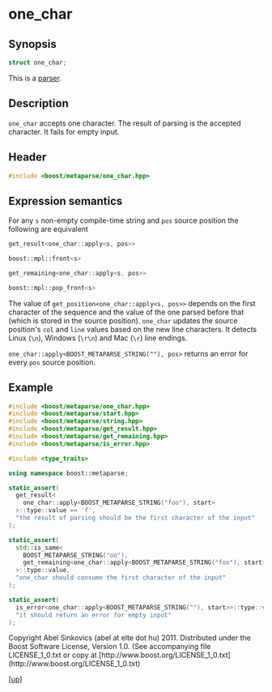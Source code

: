 # one_char

## Synopsis

```cpp
struct one_char;
```

This is a [parser](parser.html).

## Description

`one_char` accepts one character. The result of parsing is the accepted
character. It fails for empty input.

## Header

```cpp
#include <boost/metaparse/one_char.hpp>
```

## Expression semantics

For any `s` non-empty compile-time string and `pos` source position the
following are equivalent

```cpp
get_result<one_char::apply<s, pos>>

boost::mpl::front<s>
```

```cpp
get_remaining<one_char::apply<s, pos>>

boost::mpl::pop_front<s>
```

The value of `get_position<one_char::apply<s, pos>>` depends on the first
character of the sequence and the value of the one parsed before that (which is
stored in the source position). `one_char` updates the source position's `col`
and `line` values based on the new line characters. It detects Linux (`\n`),
Windows (`\r\n`) and Mac (`\r`) line endings.

`one_char::apply<BOOST_METAPARSE_STRING(""), pos>` returns an error for every
`pos` source position.

## Example

```cpp
#include <boost/metaparse/one_char.hpp>
#include <boost/metaparse/start.hpp>
#include <boost/metaparse/string.hpp>
#include <boost/metaparse/get_result.hpp>
#include <boost/metaparse/get_remaining.hpp>
#include <boost/metaparse/is_error.hpp>

#include <type_traits>

using namespace boost::metaparse;

static_assert(
  get_result<
    one_char::apply<BOOST_METAPARSE_STRING("foo"), start>
  >::type::value == 'f',
  "the result of parsing should be the first character of the input"
);

static_assert(
  std::is_same<
    BOOST_METAPARSE_STRING("oo"),
    get_remaining<one_char::apply<BOOST_METAPARSE_STRING("foo"), start>>::type
  >::type::value,
  "one_char should consume the first character of the input"
);

static_assert(
  is_error<one_char::apply<BOOST_METAPARSE_STRING(""), start>>::type::value,
  "it should return an error for empty input"
);
```

<p class="copyright">
Copyright Abel Sinkovics (abel at elte dot hu) 2011.
Distributed under the Boost Software License, Version 1.0.
(See accompanying file LICENSE_1_0.txt or copy at
[http://www.boost.org/LICENSE_1_0.txt](http://www.boost.org/LICENSE_1_0.txt)
</p>

[[up]](reference.html)

